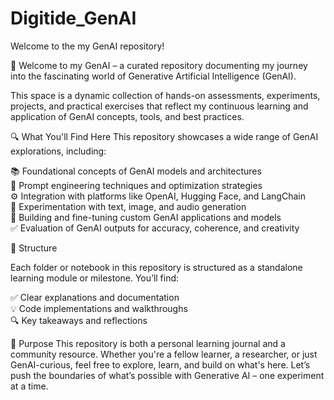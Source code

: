 # Digitide_GenAI

Welcome to the my GenAI repository!

🚀 Welcome to my GenAI – a curated repository documenting my journey into the fascinating world of Generative Artificial Intelligence (GenAI). 

This space is a dynamic collection of hands-on assessments, experiments, projects, and practical exercises that reflect my continuous learning and application of GenAI concepts, tools, and best practices. 

🔍 What You'll Find Here This repository showcases a wide range of GenAI explorations, including: 

📚 Foundational concepts of GenAI models and architectures         
🧠 Prompt engineering techniques and optimization strategies          
⚙️ Integration with platforms like OpenAI, Hugging Face, and LangChain          
🎨 Experimentation with text, image, and audio generation          
🧪 Building and fine-tuning custom GenAI applications and models          
✅ Evaluation of GenAI outputs for accuracy, coherence, and creativity 

📁 Structure 

Each folder or notebook in this repository is structured as a standalone learning module or milestone. You’ll find:

✅ Clear explanations and documentation           
💡 Code implementations and walkthroughs            
🔍 Key takeaways and reflections 

🎯 Purpose This repository is both a personal learning journal and a community resource. Whether you're a fellow learner, a researcher, or just GenAI-curious, feel free to explore, learn, and build on what's here. 
Let’s push the boundaries of what’s possible with Generative AI – one experiment at a time.

